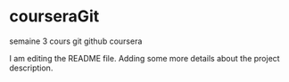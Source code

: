 # courseraGit
semaine 3 cours git github coursera

I am editing the README file. Adding some more details about the project description.

